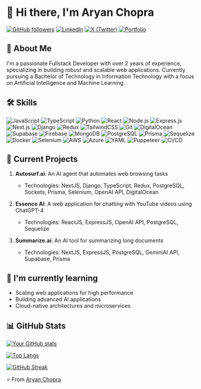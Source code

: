 # 👋 Hi there, I'm Aryan Chopra

[![GitHub followers](https://img.shields.io/github/followers/AryanChopraa?label=Follow&style=social)](https://github.com/AryanChopraa)
[![LinkedIn](https://img.shields.io/badge/-LinkedIn-blue?style=flat-square&logo=Linkedin&logoColor=white&link=https://www.linkedin.com/in/aryann-chopraa//)](https://www.linkedin.com/in/aryann-chopraa//)
[![X (Twitter)](https://img.shields.io/badge/-X-000000?style=flat-square&logo=x&logoColor=white&link=https://x.com/aryann_chopraa)](https://x.com/aryann_chopraa)
[![Portfolio](https://img.shields.io/badge/Portfolio-aryan--portfolio-brightgreen)](https://aryan-portfolio-vxp9.vercel.app/)

## 🚀 About Me

I'm a passionate Fullstack Developer with over 2 years of experience, specializing in building robust and scalable web applications. Currently pursuing a Bachelor of Technology in Information Technology with a focus on Artificial Intelligence and Machine Learning.

## 🛠 Skills

![JavaScript](https://img.shields.io/badge/-JavaScript-F7DF1E?style=flat-square&logo=javascript&logoColor=black)
![TypeScript](https://img.shields.io/badge/-TypeScript-3178C6?style=flat-square&logo=typescript&logoColor=white)
![Python](https://img.shields.io/badge/-Python-3776AB?style=flat-square&logo=python&logoColor=white)
![React](https://img.shields.io/badge/-React-61DAFB?style=flat-square&logo=react&logoColor=black)
![Node.js](https://img.shields.io/badge/-Node.js-339933?style=flat-square&logo=node.js&logoColor=white)
![Express.js](https://img.shields.io/badge/-Express.js-000000?style=flat-square&logo=express&logoColor=white)
![Next.js](https://img.shields.io/badge/-Next.js-000000?style=flat-square&logo=next.js&logoColor=white)
![Django](https://img.shields.io/badge/-Django-092E20?style=flat-square&logo=django&logoColor=white)
![Redux](https://img.shields.io/badge/-Redux-764ABC?style=flat-square&logo=redux&logoColor=white)
![TailwindCSS](https://img.shields.io/badge/-TailwindCSS-38B2AC?style=flat-square&logo=tailwind-css&logoColor=white)
![Git](https://img.shields.io/badge/-Git-F05032?style=flat-square&logo=git&logoColor=white)
![DigitalOcean](https://img.shields.io/badge/-DigitalOcean-0080FF?style=flat-square&logo=digitalocean&logoColor=white)
![Supabase](https://img.shields.io/badge/-Supabase-3ECF8E?style=flat-square&logo=supabase&logoColor=white)
![Firebase](https://img.shields.io/badge/-Firebase-FFCA28?style=flat-square&logo=firebase&logoColor=black)
![MongoDB](https://img.shields.io/badge/-MongoDB-47A248?style=flat-square&logo=mongodb&logoColor=white)
![PostgreSQL](https://img.shields.io/badge/-PostgreSQL-336791?style=flat-square&logo=postgresql&logoColor=white)
![Prisma](https://img.shields.io/badge/-Prisma-2D3748?style=flat-square&logo=prisma&logoColor=white)
![Sequelize](https://img.shields.io/badge/-Sequelize-52B0E7?style=flat-square&logo=sequelize&logoColor=white)
![Docker](https://img.shields.io/badge/-Docker-2496ED?style=flat-square&logo=docker&logoColor=white)
![Selenium](https://img.shields.io/badge/-Selenium-43B02A?style=flat-square&logo=selenium&logoColor=white)
![AWS](https://img.shields.io/badge/-AWS-232F3E?style=flat-square&logo=amazon-aws&logoColor=white)
![Azure](https://img.shields.io/badge/-Azure-0089D6?style=flat-square&logo=microsoft-azure&logoColor=white)
![YAML](https://img.shields.io/badge/-YAML-CB171E?style=flat-square&logo=yaml&logoColor=white)
![Puppeteer](https://img.shields.io/badge/-Puppeteer-40B5A4?style=flat-square&logo=puppeteer&logoColor=white)
![CI/CD](https://img.shields.io/badge/-CI%2FCD-2088FF?style=flat-square&logo=github-actions&logoColor=white)

## 🔭 Current Projects

1. **Autosurf.ai**: An AI agent that automates web browsing tasks
   - Technologies: NextJS, Django, TypeScript, Redux, PostgreSQL, Sockets, Prisma, Selenium, OpenAI API, DigitalOcean
   
2. **Essence AI**: A web application for chatting with YouTube videos using ChatGPT-4
   - Technologies: ReactJS, ExpressJS, OpenAI API, PostgreSQL, Sequelize

3. **Summarize.ai**: An AI tool for summarizing long documents
   - Technologies: NextJS, ExpressJS, PostgreSQL, GeminiAI API, Supabase, Prisma

## 🌱 I'm currently learning

- Scaling web applications for high performance
- Building advanced AI applications
- Cloud-native architectures and microservices

## 📊 GitHub Stats

[![Your GitHub stats](https://github-readme-stats.vercel.app/api?username=AryanChopraa&show_icons=true&theme=radical)](https://github.com/AryanChopraa)

[![Top Langs](https://github-readme-stats.vercel.app/api/top-langs/?username=AryanChopraa&layout=compact&theme=radical)](https://github.com/AryanChopraa)

[![GitHub Streak](https://github-readme-streak-stats.herokuapp.com/?user=AryanChopraa&theme=radical)](https://github.com/AryanChopraa)



⭐️ From [Aryan Chopra](https://github.com/AryanChopraa)
